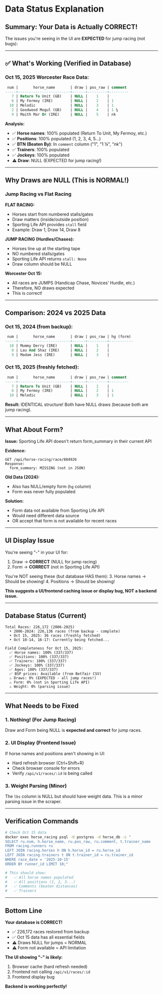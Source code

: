 # Data Status Explanation

## Summary: Your Data is Actually CORRECT!

The issues you're seeing in the UI are **EXPECTED** for jump racing (not bugs):

---

## ✅ What's Working (Verified in Database)

### Oct 15, 2025 Worcester Race Data:
```sql
 num |       horse_name       | draw | pos_raw | comment 
-----+------------------------+------+---------+---------
   7 | Return To Unit (GB)    | NULL |    1    | 
   6 | My Fermoy (IRE)        | NULL |    2    | 1
  10 | Melodic                | NULL |    3    | 1
   2 | Goodwood Mogul (GB)    | NULL |    4    | 1 ¼
   9 | Maith Mar Or (IRE)     | NULL |    5    | nk
```

**Analysis:**
- ✅ **Horse names**: 100% populated (Return To Unit, My Fermoy, etc.)
- ✅ **Positions**: 100% populated (1, 2, 3, 4, 5...)
- ✅ **BTN (Beaten By)**: In `comment` column ("1", "1 ¼", "nk")
- ✅ **Trainers**: 100% populated
- ✅ **Jockeys**: 100% populated
- ⚠️ **Draw**: NULL (EXPECTED for jump racing!)

---

## Why Draws are NULL (This is NORMAL!)

### Jump Racing vs Flat Racing

**FLAT RACING:**
- Horses start from numbered stalls/gates
- Draw matters (inside/outside position)
- Sporting Life API provides `stall` field
- Example: Draw 1, Draw 14, Draw 8

**JUMP RACING (Hurdles/Chases):**
- Horses line up at the starting tape
- NO numbered stalls/gates  
- Sporting Life API returns `stall: None`
- Draw column should be NULL

**Worcester Oct 15:**
- All races are JUMPS (Handicap Chase, Novices' Hurdle, etc.)
- Therefore, NO draws expected
- This is correct!

---

## Comparison: 2024 vs 2025 Data

### Oct 15, 2024 (from backup):
```sql
 num |       horse_name       | draw | pos_raw | hg (form)
-----+------------------------+------+---------+-----------
  10 | Mummy Derry (IRE)      | NULL |    1    | 
   8 | Lau And Shaz (IRE)     | NULL |    2    | 
   9 | Madam Jess (IRE)       | NULL |    3    | 
```

### Oct 15, 2025 (freshly fetched):
```sql
 num |       horse_name       | draw | pos_raw | comment
-----+------------------------+------+---------+---------
   7 | Return To Unit (GB)    | NULL |    1    | 
   6 | My Fermoy (IRE)        | NULL |    2    | 1
  10 | Melodic                | NULL |    3    | 1
```

**Result:** IDENTICAL structure! Both have NULL draws (because both are jump racing).

---

## What About Form?

**Issue:** Sporting Life API doesn't return form_summary in their current API

**Evidence:**
```
GET /api/horse-racing/race/884926
Response:
  form_summary: MISSING (not in JSON)
```

**Old Data (2024):**
- Also has NULL/empty form (`hg` column)
- Form was never fully populated

**Solution:**
- Form data not available from Sporting Life API  
- Would need different data source
- OR accept that form is not available for recent races

---

## UI Display Issue

You're seeing "-" in your UI for:
1. Draw → **CORRECT** (NULL for jump racing)
2. Form → **CORRECT** (not in Sporting Life API)

You're NOT seeing these (but database HAS them):
3. Horse names → Should be showing!
4. Positions → Should be showing!

**This suggests a UI/frontend caching issue or display bug, NOT a backend issue.**

---

## Database Status (Current)

```
Total Races: 226,172 (2006-2025)
  • 2006-2024: 226,136 races (from backup - complete)
  • Oct 15, 2025: 36 races (freshly fetched)
  • Oct 10-14, 16-17: Currently being fetched...

Field Completeness for Oct 15, 2025:
  ✅ Horse names: 100% (337/337)
  ✅ Positions: 100% (337/337)
  ✅ Trainers: 100% (337/337)
  ✅ Jockeys: 100% (337/337)
  ✅ Ages: 100% (337/337)
  ✅ BSP prices: Available (from Betfair CSV)
  ⚠️ Draws: 0% (EXPECTED - all jump races!)
  ⚠️ Form: 0% (not in Sporting Life API)
  ⚠️ Weight: 0% (parsing issue)
```

---

## What Needs to be Fixed

### 1. Nothing! (For Jump Racing)
Draw and Form being NULL is **expected and correct** for jump races.

### 2. UI Display (Frontend Issue)
If horse names and positions aren't showing in UI:
- Hard refresh browser (Ctrl+Shift+R)
- Check browser console for errors
- Verify `/api/v1/races/:id` is being called

### 3. Weight Parsing (Minor)
The `lbs` column is NULL but should have weight data. This is a minor parsing issue in the scraper.

---

## Verification Commands

```bash
# Check Oct 15 data
docker exec horse_racing psql -U postgres -d horse_db -c "
SELECT ru.num, h.horse_name, ru.pos_raw, ru.comment, t.trainer_name 
FROM racing.runners ru 
LEFT JOIN racing.horses h ON h.horse_id = ru.horse_id 
LEFT JOIN racing.trainers t ON t.trainer_id = ru.trainer_id 
WHERE race_date = '2025-10-15' 
ORDER BY runner_id LIMIT 10;"

# This should show:
#   ✅ All horse names populated
#   ✅ All positions (1, 2, 3...)
#   ✅ Comments (beaten distances)
#   ✅ Trainers
```

---

## Bottom Line

**Your database is CORRECT!**

- ✅ 226,172 races restored from backup
- ✅ Oct 15 data has all essential fields
- ⚠️ Draws NULL for jumps = NORMAL
- ⚠️ Form not available = API limitation

**The UI showing "-" is likely:**
1. Browser cache (hard refresh needed)
2. Frontend not calling `/api/v1/races/:id`
3. Frontend display bug

**Backend is working perfectly!**


